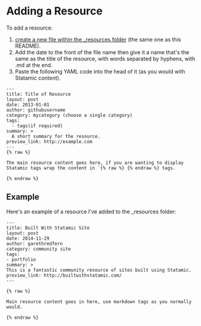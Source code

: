 # Adding a Resource

To add a resource:

1. [create a new file within the _resources folder](https://github.com/statamicthemes/statamicthemes.github.io/tree/master/_resources) (the same one as this README).
2. Add the date to the front of the file name then give it a name that's the same as the title of the resource, with words separated by hyphens, with .md at the end.
3. Paste the following YAML code into the head of it (as you would with Statamic content).

```
---
title: Title of Resource
layout: post
date: 2013-01-01
author: githubusername
category: mycategory (choose a single category)
tags:
  - tags(if required)
summary: >
  A short summary for the resource.
preview_link: http://example.com
---
{% raw %}

The main resource content goes here, if you are wanting to display Statamic tags wrap the content in `{% raw %} {% endraw %} tags.

{% endraw %}
```

## Example

Here's an example of a resource I've added to the _resources folder:

```
---
title: Built With Statamic Site
layout: post
date: 2014-11-29
author: garethredfern
category: community site
tags:
- portfolio
summary: >
This is a fantastic community resource of sites built using Statamic.
preview_link: http://builtwithstatamic.com/
---

{% raw %}

Main resource content goes in here, use markdown tags as you normally would.

{% endraw %}

```
